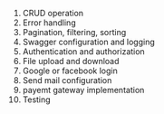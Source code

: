 1. CRUD operation
2. Error handling
3. Pagination, filtering, sorting
4. Swagger configuration and logging
5. Authentication and authorization
6. File upload and download
7. Google or facebook login
8. Send mail configuration
9. payemt gateway implementation
10. Testing